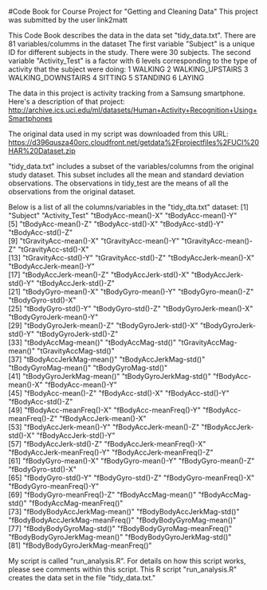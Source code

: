 #Code Book for Course Project for "Getting and Cleaning Data"
This project was submitted by the user link2matt

This Code Book describes the data in the data set "tidy_data.txt".
There are 81 variables/columms in the dataset
The first variable "Subject" is a unique ID for different subjects in the study.  There were 30 subjects.
The second variable "Activity_Test" is a factor with 6 levels corresponding to the type of activity that the subject were doing:
1 WALKING
2 WALKING_UPSTAIRS
3 WALKING_DOWNSTAIRS
4 SITTING
5 STANDING
6 LAYING

The data in this project is activity tracking from a Samsung smartphone. 
Here's a description of that project: 
http://archive.ics.uci.edu/ml/datasets/Human+Activity+Recognition+Using+Smartphones

The original data used in my script was downloaded from this URL: 
https://d396qusza40orc.cloudfront.net/getdata%2Fprojectfiles%2FUCI%20HAR%20Dataset.zip

"tidy_data.txt" includes a subset of the variables/columns from the original study dataset.
This subset includes all the mean and standard deviation observations.
The observations in tidy_test are the means of all the observations from the original dataset.

Below is a list of all the columns/variables in the "tidy_dta.txt" dataset:
[1] "Subject"                         "Activity_Test"                   "tBodyAcc-mean()-X"               "tBodyAcc-mean()-Y"              
 [5] "tBodyAcc-mean()-Z"               "tBodyAcc-std()-X"                "tBodyAcc-std()-Y"                "tBodyAcc-std()-Z"               
 [9] "tGravityAcc-mean()-X"            "tGravityAcc-mean()-Y"            "tGravityAcc-mean()-Z"            "tGravityAcc-std()-X"            
[13] "tGravityAcc-std()-Y"             "tGravityAcc-std()-Z"             "tBodyAccJerk-mean()-X"           "tBodyAccJerk-mean()-Y"          
[17] "tBodyAccJerk-mean()-Z"           "tBodyAccJerk-std()-X"            "tBodyAccJerk-std()-Y"            "tBodyAccJerk-std()-Z"           
[21] "tBodyGyro-mean()-X"              "tBodyGyro-mean()-Y"              "tBodyGyro-mean()-Z"              "tBodyGyro-std()-X"              
[25] "tBodyGyro-std()-Y"               "tBodyGyro-std()-Z"               "tBodyGyroJerk-mean()-X"          "tBodyGyroJerk-mean()-Y"         
[29] "tBodyGyroJerk-mean()-Z"          "tBodyGyroJerk-std()-X"           "tBodyGyroJerk-std()-Y"           "tBodyGyroJerk-std()-Z"          
[33] "tBodyAccMag-mean()"              "tBodyAccMag-std()"               "tGravityAccMag-mean()"           "tGravityAccMag-std()"           
[37] "tBodyAccJerkMag-mean()"          "tBodyAccJerkMag-std()"           "tBodyGyroMag-mean()"             "tBodyGyroMag-std()"             
[41] "tBodyGyroJerkMag-mean()"         "tBodyGyroJerkMag-std()"          "fBodyAcc-mean()-X"               "fBodyAcc-mean()-Y"              
[45] "fBodyAcc-mean()-Z"               "fBodyAcc-std()-X"                "fBodyAcc-std()-Y"                "fBodyAcc-std()-Z"               
[49] "fBodyAcc-meanFreq()-X"           "fBodyAcc-meanFreq()-Y"           "fBodyAcc-meanFreq()-Z"           "fBodyAccJerk-mean()-X"          
[53] "fBodyAccJerk-mean()-Y"           "fBodyAccJerk-mean()-Z"           "fBodyAccJerk-std()-X"            "fBodyAccJerk-std()-Y"           
[57] "fBodyAccJerk-std()-Z"            "fBodyAccJerk-meanFreq()-X"       "fBodyAccJerk-meanFreq()-Y"       "fBodyAccJerk-meanFreq()-Z"      
[61] "fBodyGyro-mean()-X"              "fBodyGyro-mean()-Y"              "fBodyGyro-mean()-Z"              "fBodyGyro-std()-X"              
[65] "fBodyGyro-std()-Y"               "fBodyGyro-std()-Z"               "fBodyGyro-meanFreq()-X"          "fBodyGyro-meanFreq()-Y"         
[69] "fBodyGyro-meanFreq()-Z"          "fBodyAccMag-mean()"              "fBodyAccMag-std()"               "fBodyAccMag-meanFreq()"         
[73] "fBodyBodyAccJerkMag-mean()"      "fBodyBodyAccJerkMag-std()"       "fBodyBodyAccJerkMag-meanFreq()"  "fBodyBodyGyroMag-mean()"        
[77] "fBodyBodyGyroMag-std()"          "fBodyBodyGyroMag-meanFreq()"     "fBodyBodyGyroJerkMag-mean()"     "fBodyBodyGyroJerkMag-std()"     
[81] "fBodyBodyGyroJerkMag-meanFreq()"




My script is called "run_analysis.R".
For details on how this script works, please see comments within this script.
This R script "run_analysis.R" creates the data set in the file "tidy_data.txt." 
